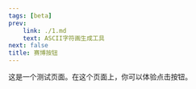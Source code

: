 ```yaml
---
tags: [beta]
prev:
    link: ./1.md
    text: ASCII字符画生成工具
next: false
title: 赛博按钮
---
```


这是一个测试页面。在这个页面上，你可以体验点击按钮。

<ClientOnly>
  <VPGame1 />
</ClientOnly>
